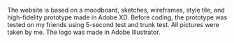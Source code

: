 The website is based on a moodboard, sketches, wireframes, style tile, and high-fidelity prototype made in Adobe XD. 
Before coding, the prototype was tested on my friends using 5-second test and trunk test.
All pictures were taken by me. The logo was made in Adobe Illustrator.

